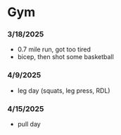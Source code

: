 # Gym

### 3/18/2025
- 0.7 mile run, got too tired
- bicep, then shot some basketball

### 4/9/2025
- leg day (squats, leg press, RDL)

### 4/15/2025
- pull day